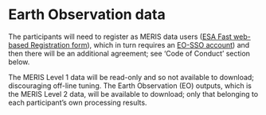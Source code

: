 # Earth Observation data

The participants will need to register as MERIS data users ([ESA Fast web-based Registration form](http://bit.ly/1pauv6m)), which in turn requires an [EO-SSO account](https://earth.esa.int/web/guest/general-registration)) and then there will be an additional agreement; see ‘Code of Conduct’ section below. 

The MERIS Level 1 data will be read-only and so not available to download; discouraging off-line tuning. The Earth Observation (EO) outputs, which is the MERIS Level 2 data, will be available to download; only that belonging to each participant’s own processing results.
